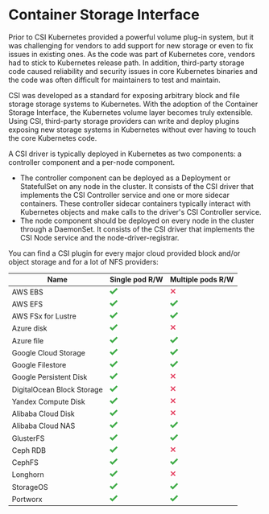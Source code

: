 # Container Storage Interface

Prior to CSI Kubernetes provided a powerful volume plug-in system, but it was challenging for vendors to add support for new storage or even to fix issues in existing ones. As the code was part of Kubernetes core, vendors had to stick to Kubernetes release path.  In addition, third-party storage code caused reliability and security issues in core Kubernetes binaries and the code was often difficult for maintainers to test and maintain. 

CSI was developed as a standard for exposing arbitrary block and file storage storage systems to Kubernetes. With the adoption of the Container Storage Interface, the Kubernetes volume layer becomes truly extensible. Using CSI, third-party storage providers can write and deploy plugins exposing new storage systems in Kubernetes without ever having to touch the core Kubernetes code.

A CSI driver is typically deployed in Kubernetes as two components: a controller component and a per-node component.

- The controller component can be deployed as a Deployment or StatefulSet on any node in the cluster. It consists of the CSI driver that implements the CSI Controller service and one or more sidecar containers. These controller sidecar containers typically interact with Kubernetes objects and make calls to the driver's CSI Controller service.
- The node component should be deployed on every node in the cluster through a DaemonSet. It consists of the CSI driver that implements the CSI Node service and the node-driver-registrar.

You can find a CSI plugin for every major cloud provided block and/or object storage and for a lot of NFS providers: 

| Name                       | Single pod R/W            | Multiple pods R/W         |
| -------------------------- | ------------------------- | ------------------------- |
| AWS EBS                    | ![-](../images/check.png) | ![-](../images/times.png) |
| AWS EFS                    | ![-](../images/check.png) | ![-](../images/check.png) |
| AWS FSx for Lustre         | ![-](../images/check.png) | ![-](../images/check.png) |
| Azure disk                 | ![-](../images/check.png) | ![-](../images/times.png) |
| Azure file                 | ![-](../images/check.png) | ![-](../images/check.png) |
| Google Cloud Storage       | ![-](../images/check.png) | ![-](../images/check.png) |
| Google Filestore           | ![-](../images/check.png) | ![-](../images/check.png) |
| Google Persistent Disk     | ![-](../images/check.png) | ![-](../images/times.png) |
| DigitalOcean Block Storage | ![-](../images/check.png) | ![-](../images/times.png) |
| Yandex Compute Disk        | ![-](../images/check.png) | ![-](../images/times.png) |
| Alibaba Cloud Disk         | ![-](../images/check.png) | ![-](../images/times.png) |
| Alibaba Cloud NAS          | ![-](../images/check.png) | ![-](../images/check.png) |
| GlusterFS                  | ![-](../images/check.png) | ![-](../images/check.png) |
| Ceph RDB                   | ![-](../images/check.png) | ![-](../images/times.png) |
| CephFS                     | ![-](../images/check.png) | ![-](../images/check.png) |
| Longhorn                   | ![-](../images/check.png) | ![-](../images/times.png) |
| StorageOS                  | ![-](../images/check.png) | ![-](../images/check.png) |
| Portworx                   | ![-](../images/check.png) | ![-](../images/check.png) |

